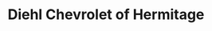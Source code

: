 ---
title: "Diehl Chevrolet of Hermitage"
url: /hermitage/diehl-chevrolet-of-hermitage/
shop: car
---